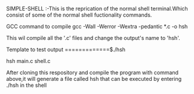 SIMPLE-SHELL :-This is the reprication of the normal shell terminal.Which consist of some of the normal shell fuctionality commands.

GCC command to compile
gcc -Wall -Werror -Wextra -pedantic *.c -o hsh

This wil compile all the '.c' files and change the output's name to 'hsh'.

Template to test output
=============$./hsh

hsh main.c shell.c

After cloning this respository and compile the program with command above,it will generate a file called hsh that can be executed by entering ./hsh in the shell
